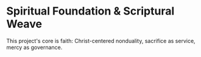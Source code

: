 # Spiritual Foundation & Scriptural Weave

This project's core is faith: Christ-centered nonduality, sacrifice as service, mercy as governance.
